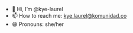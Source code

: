 - 👋 Hi, I’m @kye-laurel
- 📫 How to reach me: kye.laurel@komunidad.co
- 😄 Pronouns: she/her

<!---
kye-laurel/kye-laurel is a ✨ special ✨ repository because its `README.md` (this file) appears on your GitHub profile.
You can click the Preview link to take a look at your changes.
--->
